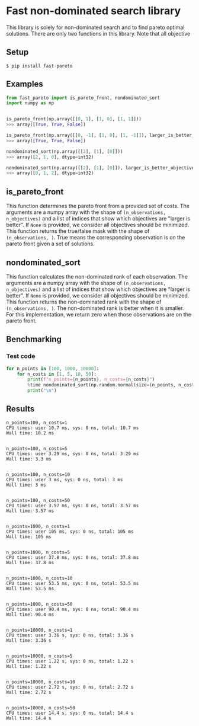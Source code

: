 # Fast non-dominated search library

This library is solely for non-dominated search and to find pareto optimal solutions.
There are only two functions in this library.
Note that all objective 

## Setup

```shell
$ pip install fast-pareto
```

## Examples

```python
from fast_pareto import is_pareto_front, nondominated_sort
import numpy as np


is_pareto_front(np.array([[0, 1], [1, 0], [1, 1]]))
>>> array([True, True, False])

is_pareto_front(np.array([[0, -1], [1, 0], [1, -1]]), larger_is_better_objectives=[1])
>>> array([True, True, False])

nondominated_sort(np.array([[2], [1], [0]]))
>>> array([2, 1, 0], dtype=int32)

nondominated_sort(np.array([[2], [1], [0]]), larger_is_better_objectives=[0])
>>> array([0, 1, 2], dtype=int32)
```

## is_pareto_front

This function determines the pareto front from a provided set of costs.
The arguments are a numpy array with the shape of `(n_observations, n_objectives)` and a list of indices that show which objectives are "larger is better".
If `None` is provided, we consider all objectives should be minimized.
This function returns the true/false mask with the shape of `(n_observations, )`.
True means the corresponding observation is on the pareto front given a set of solutions.

## nondominated_sort

This function calculates the non-dominated rank of each observation.
The arguments are a numpy array with the shape of `(n_observations, n_objectives)` and a list of indices that show which objectives are "larger is better".
If `None` is provided, we consider all objectives should be minimized.
This function returns the non-dominated rank with the shape of `(n_observations, )`.
The non-dominated rank is better when it is smaller.
For this implementation, we return zero when those observations are on the pareto front.

## Benchmarking
### Test code

```python
for n_points in [100, 1000, 10000]:
    for n_costs in [1, 5, 10, 50]:
        print(f"n_points={n_points}, n_costs={n_costs}")
        %time nondominated_sort(np.random.normal(size=(n_points, n_costs)))
        print("\n")
```

## Results

```shell
n_points=100, n_costs=1
CPU times: user 10.7 ms, sys: 0 ns, total: 10.7 ms
Wall time: 10.2 ms


n_points=100, n_costs=5
CPU times: user 3.29 ms, sys: 0 ns, total: 3.29 ms
Wall time: 3.3 ms


n_points=100, n_costs=10
CPU times: user 3 ms, sys: 0 ns, total: 3 ms
Wall time: 3 ms


n_points=100, n_costs=50
CPU times: user 3.57 ms, sys: 0 ns, total: 3.57 ms
Wall time: 3.57 ms


n_points=1000, n_costs=1
CPU times: user 105 ms, sys: 0 ns, total: 105 ms
Wall time: 105 ms


n_points=1000, n_costs=5
CPU times: user 37.8 ms, sys: 0 ns, total: 37.8 ms
Wall time: 37.8 ms


n_points=1000, n_costs=10
CPU times: user 53.5 ms, sys: 0 ns, total: 53.5 ms
Wall time: 53.5 ms


n_points=1000, n_costs=50
CPU times: user 90.4 ms, sys: 0 ns, total: 90.4 ms
Wall time: 90.4 ms


n_points=10000, n_costs=1
CPU times: user 3.36 s, sys: 0 ns, total: 3.36 s
Wall time: 3.36 s


n_points=10000, n_costs=5
CPU times: user 1.22 s, sys: 0 ns, total: 1.22 s
Wall time: 1.22 s


n_points=10000, n_costs=10
CPU times: user 2.72 s, sys: 0 ns, total: 2.72 s
Wall time: 2.72 s


n_points=10000, n_costs=50
CPU times: user 14.4 s, sys: 0 ns, total: 14.4 s
Wall time: 14.4 s
```
